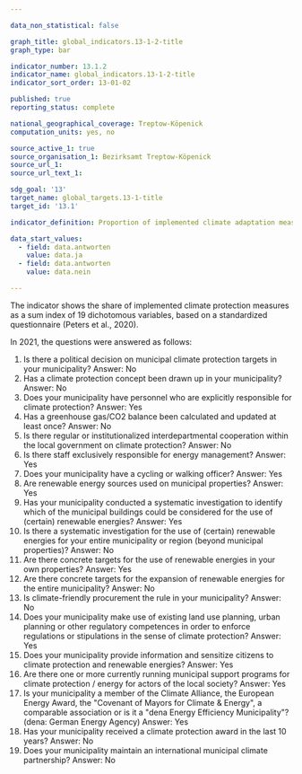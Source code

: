 ```yaml
---

data_non_statistical: false

graph_title: global_indicators.13-1-2-title
graph_type: bar

indicator_number: 13.1.2
indicator_name: global_indicators.13-1-2-title
indicator_sort_order: 13-01-02

published: true
reporting_status: complete

national_geographical_coverage: Treptow-Köpenick
computation_units: yes, no

source_active_1: true
source_organisation_1: Bezirksamt Treptow-Köpenick
source_url_1:
source_url_text_1: 

sdg_goal: '13'
target_name: global_targets.13-1-title
target_id: '13.1'

indicator_definition: Proportion of implemented climate adaptation measures as a sum index of 10 dichotomous variables, based on a standardized questionnaire.

data_start_values:
  - field: data.antworten
    value: data.ja
  - field: data.antworten
    value: data.nein

---
```


The indicator shows the share of implemented climate protection measures as a sum index of 19 dichotomous variables, based on a standardized questionnaire (Peters et al., 2020). <br>

In 2021, the questions were answered as follows:

1. Is there a political decision on municipal climate protection targets in your municipality? Answer: No
2. Has a climate protection concept been drawn up in your municipality? Answer: No
3. Does your municipality have personnel who are explicitly responsible for climate protection? Answer: Yes
4. Has a greenhouse gas/CO2 balance been calculated and updated at least once? Answer: No
5. Is there regular or institutionalized interdepartmental cooperation within the local government on climate protection? Answer: No
6. Is there staff exclusively responsible for energy management? Answer: Yes
7. Does your municipality have a cycling or walking officer? Answer: Yes
8. Are renewable energy sources used on municipal properties? Answer: Yes
9. Has your municipality conducted a systematic investigation to identify which of the municipal buildings could be considered for the use of (certain) renewable energies?  Answer: Yes
10. Is there a systematic investigation for the use of (certain) renewable energies for your entire municipality or region (beyond municipal properties)? Answer: No
11. Are there concrete targets for the use of renewable energies in your own properties? Answer: Yes
12. Are there concrete targets for the expansion of renewable energies for the entire municipality? Answer: No
13. Is climate-friendly procurement the rule in your municipality? Answer: No
14. Does your municipality make use of existing land use planning, urban planning or other regulatory competences in order to enforce regulations or stipulations in the sense of climate protection? Answer: Yes
15. Does your municipality provide information and sensitize citizens to climate protection and renewable energies? Answer: Yes
16. Are there one or more currently running municipal support programs for climate protection / energy for actors of the local society? Answer: Yes
17. Is your municipality a member of the Climate Alliance, the European Energy Award, the "Covenant of Mayors for Climate & Energy", a comparable association or is it a "dena Energy Efficiency Municipality"? (dena: German Energy Agency) Answer: Yes
18. Has your municipality received a climate protection award in the last 10 years? Answer: No
19. Does your municipality maintain an international municipal climate partnership? Answer: No

